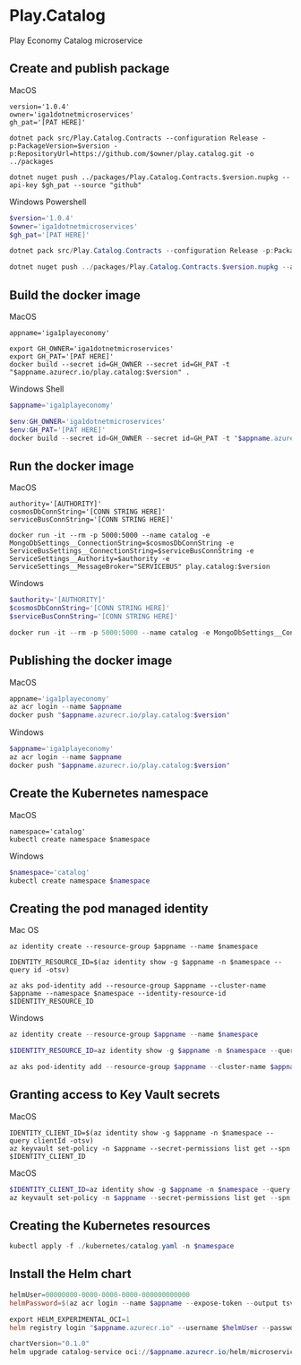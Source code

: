 # Play.Catalog

Play Economy Catalog microservice

## Create and publish package

MacOS

```shell
version='1.0.4'
owner='iga1dotnetmicroservices'
gh_pat='[PAT HERE]'

dotnet pack src/Play.Catalog.Contracts --configuration Release -p:PackageVersion=$version -p:RepositoryUrl=https://github.com/$owner/play.catalog.git -o ../packages

dotnet nuget push ../packages/Play.Catalog.Contracts.$version.nupkg --api-key $gh_pat --source "github"
```

Windows Powershell

```powershell
$version='1.0.4'
$owner='iga1dotnetmicroservices'
$gh_pat='[PAT HERE]'

dotnet pack src/Play.Catalog.Contracts --configuration Release -p:PackageVersion=$version -p:RepositoryUrl=https://github.com/$owner/play.catalog.git -o ../packages

dotnet nuget push ../packages/Play.Catalog.Contracts.$version.nupkg --api-key $gh_pat --source "github"
```

## Build the docker image

MacOS

```shell
appname='iga1playeconomy'

export GH_OWNER='iga1dotnetmicroservices'
export GH_PAT='[PAT HERE]'
docker build --secret id=GH_OWNER --secret id=GH_PAT -t "$appname.azurecr.io/play.catalog:$version" .
```

Windows Shell

```powershell
$appname='iga1playeconomy'

$env:GH_OWNER='iga1dotnetmicroservices'
$env:GH_PAT='[PAT HERE]'
docker build --secret id=GH_OWNER --secret id=GH_PAT -t "$appname.azurecr.io/play.catalog:$version" .
```

## Run the docker image

MacOS

```shell 
authority='[AUTHORITY]'
cosmosDbConnString='[CONN STRING HERE]'
serviceBusConnString='[CONN STRING HERE]'

docker run -it --rm -p 5000:5000 --name catalog -e MongoDbSettings__ConnectionString=$cosmosDbConnString -e ServiceBusSettings__ConnectionString=$serviceBusConnString -e ServiceSettings__Authority=$authority -e ServiceSettings__MessageBroker="SERVICEBUS" play.catalog:$version
```

Windows

```powershell
$authority='[AUTHORITY]'
$cosmosDbConnString='[CONN STRING HERE]'
$serviceBusConnString='[CONN STRING HERE]'

docker run -it --rm -p 5000:5000 --name catalog -e MongoDbSettings__ConnectionString=$cosmosDbConnString -e ServiceBusSettings__ConnectionString=$serviceBusConnString -e ServiceSettings__Authority=$authority -e ServiceSettings__MessageBroker="SERVICEBUS" play.catalog:$version
```

## Publishing the docker image

MacOS

```powershell
appname='iga1playeconomy'
az acr login --name $appname
docker push "$appname.azurecr.io/play.catalog:$version"
```

Windows

```powershell
$appname='iga1playeconomy'
az acr login --name $appname
docker push "$appname.azurecr.io/play.catalog:$version"
```

## Create the Kubernetes namespace

MacOS

```shell
namespace='catalog'
kubectl create namespace $namespace
```

Windows

```powershell
$namespace='catalog'
kubectl create namespace $namespace
```

## Creating the pod managed identity

Mac OS

```shell
az identity create --resource-group $appname --name $namespace

IDENTITY_RESOURCE_ID=$(az identity show -g $appname -n $namespace --query id -otsv)

az aks pod-identity add --resource-group $appname --cluster-name $appname --namespace $namespace --identity-resource-id $IDENTITY_RESOURCE_ID
```

Windows

```powershell
az identity create --resource-group $appname --name $namespace

$IDENTITY_RESOURCE_ID=az identity show -g $appname -n $namespace --query id -otsv

az aks pod-identity add --resource-group $appname --cluster-name $appname --namespace $namespace --identity-resource-id $IDENTITY_RESOURCE_ID
```

## Granting access to Key Vault secrets

MacOS

```shell
IDENTITY_CLIENT_ID=$(az identity show -g $appname -n $namespace --query clientId -otsv)
az keyvault set-policy -n $appname --secret-permissions list get --spn $IDENTITY_CLIENT_ID
```

MacOS

```powershell
$IDENTITY_CLIENT_ID=az identity show -g $appname -n $namespace --query clientId -otsv
az keyvault set-policy -n $appname --secret-permissions list get --spn $IDENTITY_CLIENT_ID
```

## Creating the Kubernetes resources

```powershell
kubectl apply -f ./kubernetes/catalog.yaml -n $namespace
```

## Install the Helm chart

```powershell
helmUser=00000000-0000-0000-0000-000000000000
helmPassword=$(az acr login --name $appname --expose-token --output tsv --query accessToken)

export HELM_EXPERIMENTAL_OCI=1
helm registry login "$appname.azurecr.io" --username $helmUser --password $helmPassword

chartVersion="0.1.0"
helm upgrade catalog-service oci://$appname.azurecr.io/helm/microservice --version $chartVersion -f ./helm/values.yaml -n $namespace --install
```
